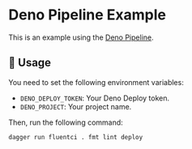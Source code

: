 # Deno Pipeline Example

This is an example using the [Deno Pipeline](https://github.com/fluent-ci-templates/deno-pipeline).

## 🚀 Usage

You need to set the following environment variables:

- `DENO_DEPLOY_TOKEN`: Your Deno Deploy token.
- `DENO_PROJECT`: Your project name.

Then, run the following command:

```bash
dagger run fluentci . fmt lint deploy
```